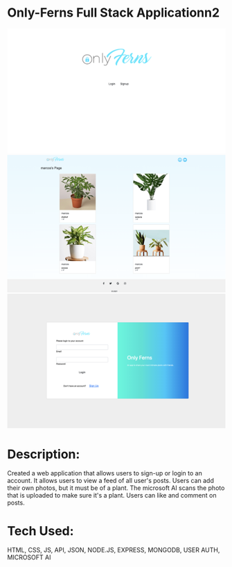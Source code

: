 # Only-Ferns Full Stack Applicationn2

![alt tag](screenshot1.png)
![alt tag](screenshot3.png)
![alt tag](screenshot2.png)

# Description: 

Created a web application that allows users to sign-up or login to an account. It allows users to view a feed of all user's posts. Users can add their own photos, but it must be of a plant. The microsoft AI scans the photo that is uploaded to make sure it's a plant. Users can like and comment on posts. 

# Tech Used:

 HTML, CSS, JS, API, JSON, NODE.JS, EXPRESS, MONGODB, USER AUTH, MICROSOFT AI